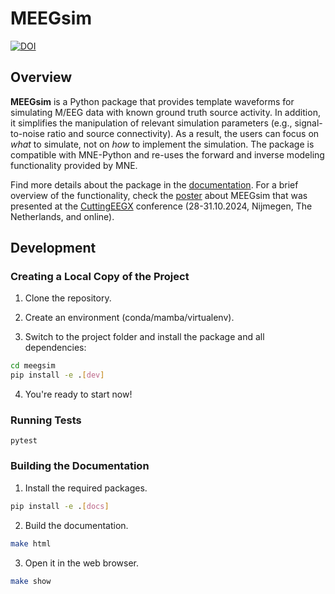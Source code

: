 # MEEGsim

[![DOI](https://zenodo.org/badge/832185753.svg)](https://doi.org/10.5281/zenodo.15106042)

## Overview

**MEEGsim** is a Python package that provides template waveforms for simulating M/EEG data with known ground truth source activity. In addition, it simplifies the manipulation of relevant simulation parameters (e.g., signal-to-noise ratio and source connectivity). As a result, the users can focus on _what_ to simulate, not on _how_ to implement the simulation. The package is compatible with MNE-Python and re-uses the forward and inverse modeling functionality provided by MNE.

Find more details about the package in the [documentation](https://meegsim.readthedocs.io/en/latest/). For a brief overview of the functionality, check the [poster](https://drive.google.com/file/d/14KVjHdnnEdUFOrbRWb59Rqsj_cwjElHV/view?usp=sharing) about MEEGsim that was presented at the [CuttingEEGX](https://cuttingeegx.org/) conference (28-31.10.2024, Nijmegen, The Netherlands, and online).

## Development

### Creating a Local Copy of the Project

1. Clone the repository.

2. Create an environment (conda/mamba/virtualenv).

3. Switch to the project folder and install the package and all dependencies:

```bash
cd meegsim
pip install -e .[dev]
```

4. You're ready to start now!

### Running Tests

```
pytest
```

### Building the Documentation

1. Install the required packages.

```bash
pip install -e .[docs]
```

2. Build the documentation.

```bash
make html
```

3. Open it in the web browser.

```bash
make show
```
